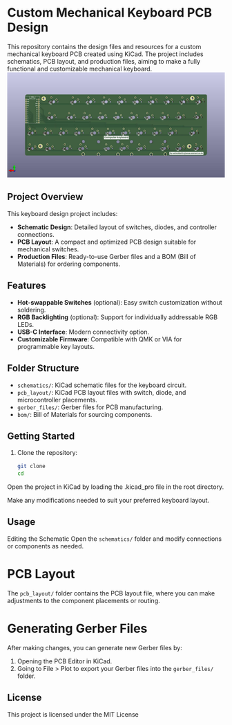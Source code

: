 # Custom Mechanical Keyboard PCB Design

This repository contains the design files and resources for a custom mechanical keyboard PCB created using KiCad. The project includes schematics, PCB layout, and production files, aiming to make a fully functional and customizable mechanical keyboard.
![PCB Image](keyboard.jpg)

## Project Overview

This keyboard design project includes:
- **Schematic Design**: Detailed layout of switches, diodes, and controller connections.
- **PCB Layout**: A compact and optimized PCB design suitable for mechanical switches.
- **Production Files**: Ready-to-use Gerber files and a BOM (Bill of Materials) for ordering components.

## Features

- **Hot-swappable Switches** (optional): Easy switch customization without soldering.
- **RGB Backlighting** (optional): Support for individually addressable RGB LEDs.
- **USB-C Interface**: Modern connectivity option.
- **Customizable Firmware**: Compatible with QMK or VIA for programmable key layouts.

## Folder Structure

- `schematics/`: KiCad schematic files for the keyboard circuit.
- `pcb_layout/`: KiCad PCB layout files with switch, diode, and microcontroller placements.
- `gerber_files/`: Gerber files for PCB manufacturing.
- `bom/`: Bill of Materials for sourcing components.

## Getting Started

1. Clone the repository:
   ```bash
   git clone 
   cd 
Open the project in KiCad by loading the .kicad_pro file in the root directory.

Make any modifications needed to suit your preferred keyboard layout.

## Usage
Editing the Schematic
Open the `schematics/` folder and modify connections or components as needed.

# PCB Layout
The `pcb_layout/` folder contains the PCB layout file, where you can make adjustments to the component placements or routing.

# Generating Gerber Files
After making changes, you can generate new Gerber files by:

1. Opening the PCB Editor in KiCad.
2. Going to File > Plot to export your Gerber files into the `gerber_files/` folder.

## License
This project is licensed under the MIT License 